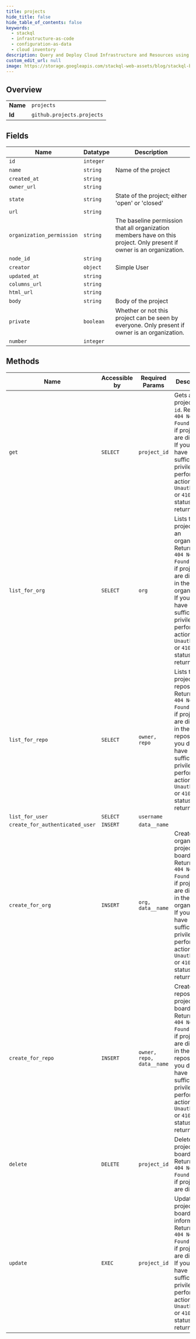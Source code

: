 ```yaml
---
title: projects
hide_title: false
hide_table_of_contents: false
keywords:
  - stackql
  - infrastructure-as-code
  - configuration-as-data
  - cloud inventory
description: Query and Deploy Cloud Infrastructure and Resources using SQL
custom_edit_url: null
image: https://storage.googleapis.com/stackql-web-assets/blog/stackql-blog-post-featured-image.png
---
```

  
    

## Overview
<table><tbody>
<tr><td><b>Name</b></td><td><code>projects</code></td></tr>
<tr><td><b>Id</b></td><td><code>github.projects.projects</code></td></tr>
</tbody></table>

## Fields
| Name | Datatype | Description |
| ---- | -------- | ----------- |
| `id` | `integer` |  |
| `name` | `string` | Name of the project |
| `created_at` | `string` |  |
| `owner_url` | `string` |  |
| `state` | `string` | State of the project; either 'open' or 'closed' |
| `url` | `string` |  |
| `organization_permission` | `string` | The baseline permission that all organization members have on this project. Only present if owner is an organization. |
| `node_id` | `string` |  |
| `creator` | `object` | Simple User |
| `updated_at` | `string` |  |
| `columns_url` | `string` |  |
| `html_url` | `string` |  |
| `body` | `string` | Body of the project |
| `private` | `boolean` | Whether or not this project can be seen by everyone. Only present if owner is an organization. |
| `number` | `integer` |  |
## Methods
| Name | Accessible by | Required Params | Description |
| ---- | ------------- | --------------- | ----------- |
| `get` | `SELECT` | `project_id` | Gets a project by its `id`. Returns a `404 Not Found` status if projects are disabled. If you do not have sufficient privileges to perform this action, a `401 Unauthorized` or `410 Gone` status is returned. |
| `list_for_org` | `SELECT` | `org` | Lists the projects in an organization. Returns a `404 Not Found` status if projects are disabled in the organization. If you do not have sufficient privileges to perform this action, a `401 Unauthorized` or `410 Gone` status is returned. |
| `list_for_repo` | `SELECT` | `owner, repo` | Lists the projects in a repository. Returns a `404 Not Found` status if projects are disabled in the repository. If you do not have sufficient privileges to perform this action, a `401 Unauthorized` or `410 Gone` status is returned. |
| `list_for_user` | `SELECT` | `username` |  |
| `create_for_authenticated_user` | `INSERT` | `data__name` |  |
| `create_for_org` | `INSERT` | `org, data__name` | Creates an organization project board. Returns a `404 Not Found` status if projects are disabled in the organization. If you do not have sufficient privileges to perform this action, a `401 Unauthorized` or `410 Gone` status is returned. |
| `create_for_repo` | `INSERT` | `owner, repo, data__name` | Creates a repository project board. Returns a `404 Not Found` status if projects are disabled in the repository. If you do not have sufficient privileges to perform this action, a `401 Unauthorized` or `410 Gone` status is returned. |
| `delete` | `DELETE` | `project_id` | Deletes a project board. Returns a `404 Not Found` status if projects are disabled. |
| `update` | `EXEC` | `project_id` | Updates a project board's information. Returns a `404 Not Found` status if projects are disabled. If you do not have sufficient privileges to perform this action, a `401 Unauthorized` or `410 Gone` status is returned. |
